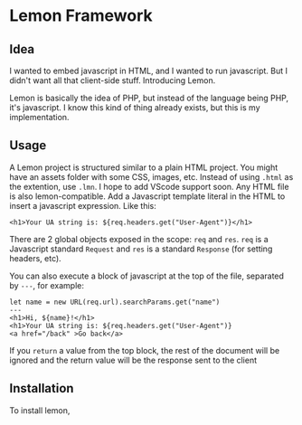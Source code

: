 # Lemon Framework

## Idea
I wanted to embed javascript in HTML, and I wanted to run javascript. But I didn't want all that client-side stuff.
Introducing Lemon.

Lemon is basically the idea of PHP, but instead of the language being PHP, it's javascript.
I know this kind of thing already exists, but this is my implementation.

## Usage
A Lemon project is structured similar to a plain HTML project. You might have an assets folder with some CSS, images, etc.
Instead of using `.html` as the extention, use `.lmn`. I hope to add VScode support soon. Any HTML file is also lemon-compatible. Add a Javascript template literal in the HTML to insert a javascript expression. Like this:
```
<h1>Your UA string is: ${req.headers.get("User-Agent")}</h1>
```
There are 2 global objects exposed in the scope: `req` and `res`. `req` is a Javascript standard `Request` and `res` is a standard `Response` (for setting headers, etc).

You can also execute a block of javascript at the top of the file, separated by `---`, for example:
```
let name = new URL(req.url).searchParams.get("name")
---
<h1>Hi, ${name}!</h1>
<h1>Your UA string is: ${req.headers.get("User-Agent")}
<a href="/back" >Go back</a>
```

If you `return` a value from the top block, the rest of the document will be ignored and the return value will be the response sent to the client

## Installation
To install lemon, 
